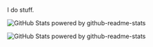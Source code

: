 I do stuff.

![GitHub Stats powered by github-readme-stats](https://github-readme-stats.vercel.app/api?username=aelpxy&count_private=true&show_icons=true&theme=onedark&title_color=A44EED&border_color=A44EED&bg_color=DEG,193549,000000&border_radius=15&hide_title=true&include_all_commits=true)

![GitHub Stats powered by github-readme-stats](https://github-readme-stats.vercel.app/api/top-langs/?username=aelpxy&count_private=true&show_icons=true&theme=onedark&title_color=A44EED&border_color=A44EED&bg_color=DEG,193549,000000&border_radius=15&hide_title=true&include_all_commits=true)
